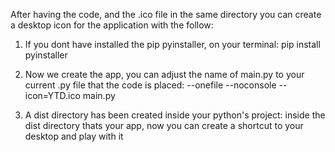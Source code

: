 After having the code, and the .ico file in the same directory you can create a desktop icon for the application with the follow:

1. If you dont have installed the pip pyinstaller, on your terminal:
pip install pyinstaller

2. Now we create the app, you can adjust the name of main.py to your current .py file that the code is placed:
--onefile --noconsole --icon=YTD.ico main.py

3. A dist directory has been created inside your python's project:
inside the dist directory thats your app, now you can create a shortcut to your desktop and play with it
